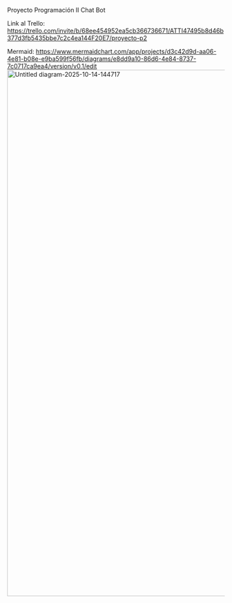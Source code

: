 Proyecto Programación II Chat Bot

Link al Trello: https://trello.com/invite/b/68ee454952ea5cb366736671/ATTI47495b8d46b377d3fb5435bbe7c2c4ea144F20E7/proyecto-p2

Mermaid: https://www.mermaidchart.com/app/projects/d3c42d9d-aa06-4e81-b08e-e9ba599f56fb/diagrams/e8dd9a10-86d6-4e84-8737-7c0717ca9ea4/version/v0.1/edit
<img width="3729" height="1218" alt="Untitled diagram-2025-10-14-144717" src="https://github.com/user-attachments/assets/d046ace9-8c2e-4e27-be8e-e197f1244f0a" />
